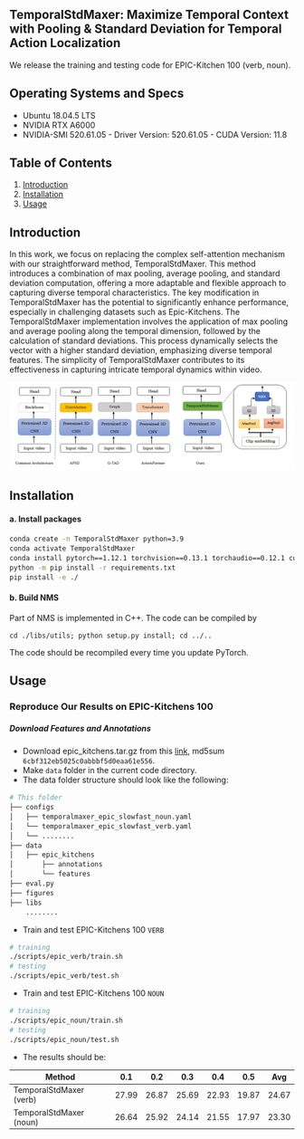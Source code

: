 ## TemporalStdMaxer: Maximize Temporal Context with Pooling & Standard Deviation for Temporal Action Localization


We release the training and testing code for  EPIC-Kitchen 100 (verb, noun).

## Operating Systems and Specs
* Ubuntu 18.04.5 LTS
* NVIDIA RTX A6000 
* NVIDIA-SMI 520.61.05 - Driver Version: 520.61.05 - CUDA Version: 11.8

## Table of Contents
1. [Introduction](#introduction)
2. [Installation](#installation)
3. [Usage](#usage)


## Introduction
In this work, we focus on replacing the complex self-attention mechanism with our straightforward method, TemporalStdMaxer. This method introduces a combination of max pooling, average pooling, and standard deviation computation, offering a more adaptable and flexible approach to capturing diverse temporal characteristics. The key modification in TemporalStdMaxer has the potential to significantly enhance performance, especially in challenging datasets such as Epic-Kitchens. The TemporalStdMaxer implementation involves the application of max pooling and average pooling along the temporal dimension, followed by the calculation of standard deviations. This process dynamically selects the vector with a higher standard deviation, emphasizing diverse temporal features. The simplicity of TemporalStdMaxer contributes to its effectiveness in capturing intricate temporal dynamics within video. 
<div align="center">
  <img src="figures/Model.png" width="1100px"/>
</div>

## Installation
#### a. Install packages
```bash
conda create -n TemporalStdMaxer python=3.9
conda activate TemporalStdMaxer
conda install pytorch==1.12.1 torchvision==0.13.1 torchaudio==0.12.1 cudatoolkit=11.3 -c pytorch -y
python -m pip install -r requirements.txt
pip install -e ./
```
#### b. Build NMS
Part of NMS is implemented in C++. The code can be compiled by

```shell
cd ./libs/utils; python setup.py install; cd ../..
```
The code should be recompiled every time you update PyTorch.

## Usage
### Reproduce Our Results on EPIC-Kitchens 100
##### Download Features and Annotations
- Download epic_kitchens.tar.gz from this [link](https://1drv.ms/u/s!AmoaChPnSuIOmwPfVx8f4wQYluKM?e=WyuEBZ), md5sum `6cbf312eb5025c0abbbf5d0eaa61e556`.
- Make `data` folder in the current code directory.
- The data folder structure should look like the following:
```bash
# This folder
├── configs
│   ├── temporalmaxer_epic_slowfast_noun.yaml
│   └── temporalmaxer_epic_slowfast_verb.yaml
│   └── ........
├── data 
│   ├── epic_kitchens
│       ├── annotations
│       └── features
├── eval.py
├── figures
├── libs
    ........
```
- Train and test EPIC-Kitchens 100 `VERB`
```bash
# training
./scripts/epic_verb/train.sh
# testing
./scripts/epic_verb/test.sh
```

- Train and test EPIC-Kitchens 100 `NOUN`
```bash
# training
./scripts/epic_noun/train.sh
# testing
./scripts/epic_noun/test.sh
```

* The results should be:

| Method                  |   0.1  |   0.2  |   0.3  |   0.4  |   0.5  |   Avg  |
|-------------------------|--------|--------|--------|--------|--------|--------|
| TemporalStdMaxer (verb) | 27.99  | 26.87  | 25.69  | 22.93  | 19.87  | 24.67  |
| TemporalStdMaxer (noun) | 26.64  | 25.92  | 24.14  | 21.55  | 17.97  | 23.30  |


